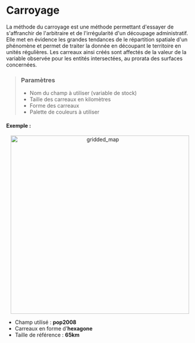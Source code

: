 # Carroyage

La méthode du carroyage est une méthode permettant d'essayer de s'affranchir de l'arbitraire et de l'irrégularité d'un découpage administratif.  
Elle met en évidence les grandes tendances de le répartition spatiale d'un phénomène et permet de traiter la donnée en découpant le territoire en unités régulières.
Les carreaux ainsi créés sont affectés de la valeur de la variable observée pour les entités intersectées, au prorata des surfaces concernées.

> ### Paramètres
> * Nom du champ à utiliser (variable de stock)
> * Taille des carreaux en kilomètres
> * Forme des carreaux
> * Palette de couleurs à utiliser

#### Exemple :

<p style="text-align: center;">
<img src="img/gridded.png" alt="gridded_map" style="width: 480px;"/>
</p>

- Champ utilisé : **pop2008**
- Carreaux en forme d'**hexagone**
- Taille de référence : **65km**

